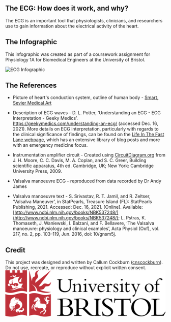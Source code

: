 ## The ECG: How does it work, and why?

The ECG is an important tool that physiologists, clinicians, and researchers use to gain information about the electrical activity of the heart.

## The Infographic

This infographic was created as part of a coursework assignment for Physiology 1A for Biomedical Engineers at the University of Bristol.

![ECG Infographic]()

## The References

- Picture of heart's conduction system, outline of human body - [Smart, Sevier Medical Art](https://smart.servier.com/)

- Description of ECG waves - D. L. Potter, ‘Understanding an ECG - ECG Interpretation - Geeky Medics’. <https://geekymedics.com/understanding-an-ecg/> (accessed Dec. 16, 2021). More details on ECG interpretation, particularly with regards to the clinical significance of findings, can be found on the [Life In The Fast Lane webpage](https://litfl.com/library/), which has an extensive library of blog posts and more with an emergency medicine focus.

- Instrumentation amplifier circuit - Created using [CircuitDiagram.org](https://www.circuit-diagram.org/) from J. H. Moore, C. C. Davis, M. A. Coplan, and S. C. Greer, Building scientific apparatus, 4th ed. Cambridge, UK; New York: Cambridge University Press, 2009.

- Valsalva manoeuvre ECG - reproduced from data recorded by Dr Andy James

- Valsalva manoeuvre text - S. Srivastav, R. T. Jamil, and R. Zeltser, ‘Valsalva Maneuver’, in StatPearls, Treasure Island (FL): StatPearls Publishing, 2021. Accessed: Dec. 16, 2021. [Online]. Available: [http://www.ncbi.nlm.nih.gov/books/NBK537248/](http://www.ncbi.nlm.nih.gov/books/NBK537248/); L. Pstras, K. Thomaseth, J. Waniewski, I. Balzani, and F. Bellavere, ‘The Valsalva manoeuvre: physiology and clinical examples’, Acta Physiol (Oxf), vol. 217, no. 2, pp. 103–119, Jun. 2016, doi: 10/gnsm5j.

## Credit

This project was designed and written by Callum Cockburn ([cnscockburn](https://github.com/cnscockburn)).
Do not use, recreate, or reproduce without explicit written consent.
![University of Bristol logo](https://raw.githubusercontent.com/cnscockburn/ECGInfographic/main/university-of-bristol-logo-png-transparent.png)
